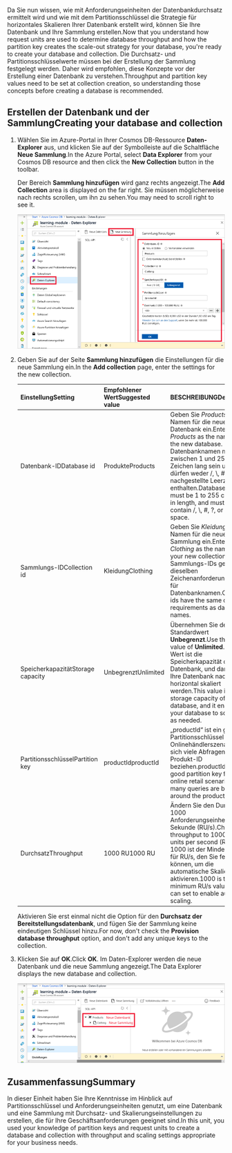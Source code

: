 <span data-ttu-id="e9ec6-101">Da Sie nun wissen, wie mit Anforderungseinheiten der Datenbankdurchsatz ermittelt wird und wie mit dem Partitionsschlüssel die Strategie für horizontales Skalieren Ihrer Datenbank erstellt wird, können Sie Ihre Datenbank und Ihre Sammlung erstellen.</span><span class="sxs-lookup"><span data-stu-id="e9ec6-101">Now that you understand how request units are used to determine database throughput and how the partition key creates the scale-out strategy for your database, you're ready to create your database and collection.</span></span> <span data-ttu-id="e9ec6-102">Die Durchsatz- und Partitionsschlüsselwerte müssen bei der Erstellung der Sammlung festgelegt werden. Daher wird empfohlen, diese Konzepte vor der Erstellung einer Datenbank zu verstehen.</span><span class="sxs-lookup"><span data-stu-id="e9ec6-102">Throughput and partition key values need to be set at collection creation, so understanding those concepts before creating a database is recommended.</span></span>

## <a name="creating-your-database-and-collection"></a><span data-ttu-id="e9ec6-103">Erstellen der Datenbank und der Sammlung</span><span class="sxs-lookup"><span data-stu-id="e9ec6-103">Creating your database and collection</span></span>

1. <span data-ttu-id="e9ec6-104">Wählen Sie im Azure-Portal in Ihrer Cosmos DB-Ressource **Daten-Explorer** aus, und klicken Sie auf der Symbolleiste auf die Schaltfläche **Neue Sammlung**.</span><span class="sxs-lookup"><span data-stu-id="e9ec6-104">In the Azure Portal, select **Data Explorer** from your Cosmos DB resource and then click the **New Collection** button in the toolbar.</span></span>
    
    <span data-ttu-id="e9ec6-105">Der Bereich **Sammlung hinzufügen** wird ganz rechts angezeigt.</span><span class="sxs-lookup"><span data-stu-id="e9ec6-105">The **Add Collection** area is displayed on the far right.</span></span> <span data-ttu-id="e9ec6-106">Sie müssen möglicherweise nach rechts scrollen, um ihn zu sehen.</span><span class="sxs-lookup"><span data-stu-id="e9ec6-106">You may need to scroll right to see it.</span></span>

    ![Daten-Explorer im Azure-Portal, Blatt „Sammlung hinzufügen“](../media/5-azure-cosmosdb-data-explorer.png)

1. <span data-ttu-id="e9ec6-108">Geben Sie auf der Seite **Sammlung hinzufügen** die Einstellungen für die neue Sammlung ein.</span><span class="sxs-lookup"><span data-stu-id="e9ec6-108">In the **Add collection** page, enter the settings for the new collection.</span></span>

    <span data-ttu-id="e9ec6-109">Einstellung</span><span class="sxs-lookup"><span data-stu-id="e9ec6-109">Setting</span></span> | <span data-ttu-id="e9ec6-110">Empfohlener Wert</span><span class="sxs-lookup"><span data-stu-id="e9ec6-110">Suggested value</span></span> | <span data-ttu-id="e9ec6-111">BESCHREIBUNG</span><span class="sxs-lookup"><span data-stu-id="e9ec6-111">Description</span></span>
    --------|-----------------|-------------
    <span data-ttu-id="e9ec6-112">Datenbank-ID</span><span class="sxs-lookup"><span data-stu-id="e9ec6-112">Database id</span></span>      | <span data-ttu-id="e9ec6-113">Produkte</span><span class="sxs-lookup"><span data-stu-id="e9ec6-113">Products</span></span>         | <span data-ttu-id="e9ec6-114">Geben Sie *Products* als Namen für die neue Datenbank ein.</span><span class="sxs-lookup"><span data-stu-id="e9ec6-114">Enter *Products* as the name for the new database.</span></span> <span data-ttu-id="e9ec6-115">Datenbanknamen müssen zwischen 1 und 255 Zeichen lang sein und dürfen weder /, \\, #, ? noch nachgestellte Leerzeichen enthalten.</span><span class="sxs-lookup"><span data-stu-id="e9ec6-115">Database names must be 1 to 255 characters in length, and must not contain /, \\, #, ?, or a trailing space.</span></span>
    <span data-ttu-id="e9ec6-116">Sammlungs-ID</span><span class="sxs-lookup"><span data-stu-id="e9ec6-116">Collection id</span></span>    | <span data-ttu-id="e9ec6-117">Kleidung</span><span class="sxs-lookup"><span data-stu-id="e9ec6-117">Clothing</span></span>  | <span data-ttu-id="e9ec6-118">Geben Sie *Kleidung* als Namen für die neue Sammlung ein.</span><span class="sxs-lookup"><span data-stu-id="e9ec6-118">Enter *Clothing* as the name for your new collection.</span></span> <span data-ttu-id="e9ec6-119">Für Sammlungs-IDs gelten dieselben Zeichenanforderungen wie für Datenbanknamen.</span><span class="sxs-lookup"><span data-stu-id="e9ec6-119">Collection ids have the same character requirements as database names.</span></span>
    <span data-ttu-id="e9ec6-120">Speicherkapazität</span><span class="sxs-lookup"><span data-stu-id="e9ec6-120">Storage capacity</span></span> | <span data-ttu-id="e9ec6-121">Unbegrenzt</span><span class="sxs-lookup"><span data-stu-id="e9ec6-121">Unlimited</span></span>     | <span data-ttu-id="e9ec6-122">Übernehmen Sie den Standardwert **Unbegrenzt**.</span><span class="sxs-lookup"><span data-stu-id="e9ec6-122">Use the default value of **Unlimited**.</span></span> <span data-ttu-id="e9ec6-123">Dieser Wert ist die Speicherkapazität der Datenbank, und damit kann Ihre Datenbank nach Bedarf horizontal skaliert werden.</span><span class="sxs-lookup"><span data-stu-id="e9ec6-123">This value is the storage capacity of the database, and it enables your database to scale out as needed.</span></span>
    <span data-ttu-id="e9ec6-124">Partitionsschlüssel</span><span class="sxs-lookup"><span data-stu-id="e9ec6-124">Partition key</span></span>    | <span data-ttu-id="e9ec6-125">productId</span><span class="sxs-lookup"><span data-stu-id="e9ec6-125">productId</span></span>        | <span data-ttu-id="e9ec6-126">„productId“ ist ein guter Partitionsschlüssel für ein Onlinehändlerszenario, da sich viele Abfragen auf die Produkt-ID beziehen.</span><span class="sxs-lookup"><span data-stu-id="e9ec6-126">productId is a good partition key for an online retail scenario, as so many queries are based around the product ID.</span></span>
    <span data-ttu-id="e9ec6-127">Durchsatz</span><span class="sxs-lookup"><span data-stu-id="e9ec6-127">Throughput</span></span>       |<span data-ttu-id="e9ec6-128">1000 RU</span><span class="sxs-lookup"><span data-stu-id="e9ec6-128">1000 RU</span></span>        | <span data-ttu-id="e9ec6-129">Ändern Sie den Durchsatz in 1000 Anforderungseinheiten pro Sekunde (RU/s).</span><span class="sxs-lookup"><span data-stu-id="e9ec6-129">Change the throughput to 1000 request units per second (RU/s).</span></span> <span data-ttu-id="e9ec6-130">1000 ist der Mindestwert für RU/s, den Sie festlegen können, um die automatische Skalierung zu aktivieren.</span><span class="sxs-lookup"><span data-stu-id="e9ec6-130">1000 is the minimum RU/s value you can set to enable automatic scaling.</span></span>
    
    <span data-ttu-id="e9ec6-131">Aktivieren Sie erst einmal nicht die Option für den **Durchsatz der Bereitstellungsdatenbank**, und fügen Sie der Sammlung keine eindeutigen Schlüssel hinzu.</span><span class="sxs-lookup"><span data-stu-id="e9ec6-131">For now, don't check the **Provision database throughput** option, and don't add any unique keys to the collection.</span></span>
    
1. <span data-ttu-id="e9ec6-132">Klicken Sie auf **OK**.</span><span class="sxs-lookup"><span data-stu-id="e9ec6-132">Click **OK**.</span></span> <span data-ttu-id="e9ec6-133">Im Daten-Explorer werden die neue Datenbank und die neue Sammlung angezeigt.</span><span class="sxs-lookup"><span data-stu-id="e9ec6-133">The Data Explorer displays the new database and collection.</span></span>

    ![Daten-Explorer mit der neuen Datenbank und der neuen Sammlung](../media/5-azure-cosmos-db-new-collection.png)

## <a name="summary"></a><span data-ttu-id="e9ec6-135">Zusammenfassung</span><span class="sxs-lookup"><span data-stu-id="e9ec6-135">Summary</span></span>

<span data-ttu-id="e9ec6-136">In dieser Einheit haben Sie Ihre Kenntnisse im Hinblick auf Partitionsschlüssel und Anforderungseinheiten genutzt, um eine Datenbank und eine Sammlung mit Durchsatz- und Skalierungseinstellungen zu erstellen, die für Ihre Geschäftsanforderungen geeignet sind.</span><span class="sxs-lookup"><span data-stu-id="e9ec6-136">In this unit, you used your knowledge of partition keys and request units to create a database and collection with throughput and scaling settings appropriate for your business needs.</span></span>
